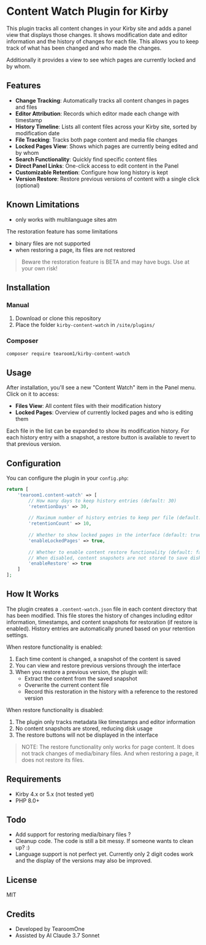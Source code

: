 # Content Watch Plugin for Kirby

This plugin tracks all content changes in your Kirby site and adds a panel view that displays those changes.
It shows modification date and editor information and the history of changes for each file.
This allows you to keep track of what has been changed and who made the changes.

Additionally it provides a view to see which pages are currently locked and by whom.

## Features

- **Change Tracking**: Automatically tracks all content changes in pages and files
- **Editor Attribution**: Records which editor made each change with timestamp
- **History Timeline**: Lists all content files across your Kirby site, sorted by modification date
- **File Tracking**: Tracks both page content and media file changes
- **Locked Pages View**: Shows which pages are currently being edited and by whom
- **Search Functionality**: Quickly find specific content files
- **Direct Panel Links**: One-click access to edit content in the Panel
- **Customizable Retention**: Configure how long history is kept
- **Version Restore**: Restore previous versions of content with a single click (optional)

## Known Limitations

- only works with multilanguage sites atm

The restoration feature  has some limitations
- binary files are not supported
- when restoring a page, its files are not restored

> Beware the restoration feature is BETA and may have bugs. Use at your own risk!

## Installation

### Manual

1. Download or clone this repository
2. Place the folder `kirby-content-watch` in `/site/plugins/`

### Composer

```bash
composer require tearoom1/kirby-content-watch
```

## Usage

After installation, you'll see a new "Content Watch" item in the Panel menu. Click on it to access:

- **Files View**: All content files with their modification history
- **Locked Pages**: Overview of currently locked pages and who is editing them

Each file in the list can be expanded to show its modification history. For each history entry with a snapshot, a restore button is available to revert to that previous version.

## Configuration

You can configure the plugin in your `config.php`:

```php
return [
    'tearoom1.content-watch' => [
        // How many days to keep history entries (default: 30)
        'retentionDays' => 30,
        
        // Maximum number of history entries to keep per file (default: 10)
        'retentionCount' => 10,
        
        // Whether to show locked pages in the interface (default: true)
        'enableLockedPages' => true,
        
        // Whether to enable content restore functionality (default: false)
        // When disabled, content snapshots are not stored to save disk space
        'enableRestore' => true
    ]
];
```

## How It Works

The plugin creates a `.content-watch.json` file in each content directory that has been modified. This file stores the history of changes including editor information, timestamps, and content snapshots for restoration (if restore is enabled).
History entries are automatically pruned based on your retention settings.

When restore functionality is enabled:
1. Each time content is changed, a snapshot of the content is saved
2. You can view and restore previous versions through the interface
3. When you restore a previous version, the plugin will:
   - Extract the content from the saved snapshot
   - Overwrite the current content file
   - Record this restoration in the history with a reference to the restored version

When restore functionality is disabled:
1. The plugin only tracks metadata like timestamps and editor information
2. No content snapshots are stored, reducing disk usage
3. The restore buttons will not be displayed in the interface

> NOTE: The restore functionality only works for page content.
> It does not track changes of media/binary files. 
> And when restoring a page, it does not restore its files.


## Requirements

- Kirby 4.x or 5.x (not tested yet)
- PHP 8.0+

## Todo

- Add support for restoring media/binary files ?
- Cleanup code. The code is still a bit messy. If someone wants to clean up? :)
- Language support is not perfect yet. Currently only 2 digit codes work and the display of the versions may also be improved.

## License

MIT

## Credits

- Developed by TearoomOne
- Assisted by AI Claude 3.7 Sonnet
